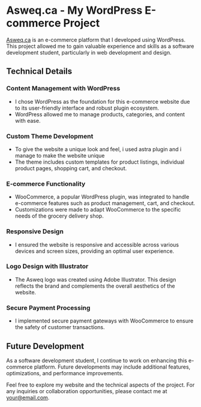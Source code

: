 # Asweq.ca - My WordPress E-commerce Project

[Asweq.ca](https://www.asweq.ca) is an e-commerce platform that I developed using WordPress. This project allowed me to gain valuable experience and skills as a software development student, particularly in web development and design.

## Technical Details

### Content Management with WordPress
- I chose WordPress as the foundation for this e-commerce website due to its user-friendly interface and robust plugin ecosystem.
- WordPress allowed me to manage products, categories, and content with ease.

### Custom Theme Development
- To give the website a unique look and feel, i used astra plugin and i manage to make the website unique
- The theme includes custom templates for product listings, individual product pages, shopping cart, and checkout.

### E-commerce Functionality
- WooCommerce, a popular WordPress plugin, was integrated to handle e-commerce features such as product management, cart, and checkout.
- Customizations were made to adapt WooCommerce to the specific needs of the grocery delivery shop.

### Responsive Design
- I ensured the website is responsive and accessible across various devices and screen sizes, providing an optimal user experience.

### Logo Design with Illustrator
- The Asweq logo was created using Adobe Illustrator. This design reflects the brand and complements the overall aesthetics of the website.

### Secure Payment Processing
- I implemented secure payment gateways with WooCommerce to ensure the safety of customer transactions.

## Future Development
As a software development student, I continue to work on enhancing this e-commerce platform. Future developments may include additional features, optimizations, and performance improvements.

Feel free to explore my website and the technical aspects of the project. For any inquiries or collaboration opportunities, please contact me at [your@email.com](mailto:ibrahim.lahmar@mohawkcollege.com).
